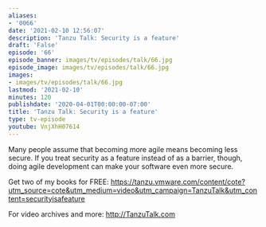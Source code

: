 ```yaml
---
aliases:
- '0066'
date: '2021-02-10 12:56:07'
description: 'Tanzu Talk: Security is a feature'
draft: 'False'
episode: '66'
episode_banner: images/tv/episodes/talk/66.jpg
episode_image: images/tv/episodes/talk/66.jpg
images:
- images/tv/episodes/talk/66.jpg
lastmod: '2021-02-10'
minutes: 120
publishdate: '2020-04-01T00:00:00-07:00'
title: 'Tanzu Talk: Security is a feature'
type: tv-episode
youtube: VnjXhH07614
---
```


Many people assume that becoming more agile means becoming less secure. If you treat security as a feature instead of as a barrier, though, doing agile development can make your software even more secure.

Get two of my books for FREE: https://tanzu.vmware.com/content/cote?utm_source=cote&utm_medium=video&utm_campaign=TanzuTalk&utm_content=securityisafeature

For video archives and more: http://TanzuTalk.com